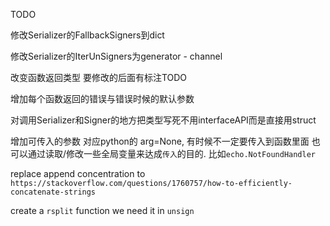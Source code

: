 TODO

修改Serializer的FallbackSigners到dict

修改Serializer的IterUnSigners为generator - channel

改变函数返回类型 要修改的后面有标注TODO

增加每个函数返回的错误与错误时候的默认参数

对调用Serializer和Signer的地方把类型写死不用interfaceAPI而是直接用struct

增加可传入的参数 对应python的 arg=None, 有时候不一定要传入到函数里面 也可以通过读取/修改一些全局变量来达成`传入`的目的. 比如`echo.NotFoundHandler`

replace append concentration to `https://stackoverflow.com/questions/1760757/how-to-efficiently-concatenate-strings`

create a `rsplit` function we need it in `unsign`